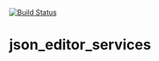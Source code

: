 [![Build Status](https://travis-ci.org/Chevrotain/json_editor_services.svg?branch=master)](https://travis-ci.org/Chevrotain/json_editor_services)

# json_editor_services

